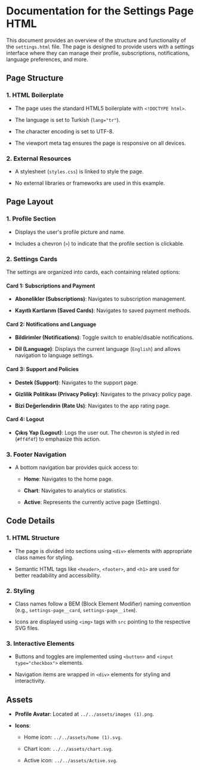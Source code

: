 
# Documentation for the Settings Page HTML

This document provides an overview of the structure and functionality of the  `settings.html`  file. The page is designed to provide users with a settings interface where they can manage their profile, subscriptions, notifications, language preferences, and more.


## **Page Structure**

### **1. HTML Boilerplate**

-   The page uses the standard HTML5 boilerplate with  `<!DOCTYPE html>`.
    
-   The language is set to Turkish (`lang="tr"`).
    
-   The character encoding is set to UTF-8.
    
-   The viewport meta tag ensures the page is responsive on all devices.
    

### **2. External Resources**

-   A stylesheet (`styles.css`) is linked to style the page.
    
-   No external libraries or frameworks are used in this example.



## **Page Layout**
    
### **1. Profile Section**

-   Displays the user's profile picture and name.
    
-   Includes a chevron (`>`) to indicate that the profile section is clickable.
    

### **2. Settings Cards**

The settings are organized into cards, each containing related options:

#### **Card 1: Subscriptions and Payment**

-   **Abonelikler (Subscriptions)**: Navigates to subscription management.
    
-   **Kayıtlı Kartlarım (Saved Cards)**: Navigates to saved payment methods.
    

#### **Card 2: Notifications and Language**

-   **Bildirimler (Notifications)**: Toggle switch to enable/disable notifications.
    
-   **Dil (Language)**: Displays the current language (`English`) and allows navigation to language settings.
    

#### **Card 3: Support and Policies**

-   **Destek (Support)**: Navigates to the support page.
    
-   **Gizlilik Politikası (Privacy Policy)**: Navigates to the privacy policy page.
    
-   **Bizi Değerlendirin (Rate Us)**: Navigates to the app rating page.
    

#### **Card 4: Logout**

-   **Çıkış Yap (Logout)**: Logs the user out. The chevron is styled in red (`#ff4f4f`) to emphasize this action.
    

### **3. Footer Navigation**

-   A bottom navigation bar provides quick access to:
    
    -   **Home**: Navigates to the home page.
        
    -   **Chart**: Navigates to analytics or statistics.
        
    -   **Active**: Represents the currently active page (Settings).
        



## **Code Details**

### **1. HTML Structure**

-   The page is divided into sections using  `<div>`  elements with appropriate class names for styling.
    
-   Semantic HTML tags like  `<header>`,  `<footer>`, and  `<h1>`  are used for better readability and accessibility.
    

### **2. Styling**

-   Class names follow a BEM (Block Element Modifier) naming convention (e.g.,  `settings-page__card`,  `settings-page__item`).
    
-   Icons are displayed using  `<img>`  tags with  `src`  pointing to the respective SVG files.
    

### **3. Interactive Elements**

-   Buttons and toggles are implemented using  `<button>`  and  `<input type="checkbox">`  elements.
    
-   Navigation items are wrapped in  `<div>`  elements for styling and interactivity.
    

## **Assets**

-   **Profile Avatar**: Located at  `../../assets/images (1).png`.
    
-   **Icons**:
    
    -   Home icon:  `../../assets/home (1).svg`.
        
    -   Chart icon:  `../../assets/chart.svg`.
        
    -   Active icon:  `../../assets/Active.svg`.